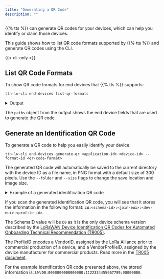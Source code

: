 ```yaml
---
title: "Generating a QR Code"
description: ""
---
```


{{% tts %}} can generate QR codes for your devices, which can help you identify or claim those devices.

This guide shows how to list QR code formats supported by {{% tts %}} and generate QR codes using the CLI.

<!--more-->

{{< cli-only >}}

## List QR Code Formats

To show QR code formats for end devices that {{% tts %}} supports:

```bash
ttn-lw-cli end-devices list-qr-formats
```

<details><summary>Output</summary>

```json
{
  "formats": {
    "tr005": {
      "name": "LoRa Alliance TR005",
      "description": "Standard QR code format defined by LoRa Alliance.",
      "field_mask": {
        "paths": [
          "claim_authentication_code.value",
          "ids.dev_eui",
          "ids.join_eui"
        ]
      }
    }
  }
}
```
</details>

The `paths` object from the output shows the end device fields that are used to generate the QR code. 

## Generate an Identification QR Code

To generate a QR code to help you easily identify your device:

```
ttn-lw-cli end-devices generate-qr <application-id> <device-id> --format-id <qr-code-format>
```

The generated QR code will automatically be saved to the current directory with the device ID as a file name, in PNG format with a default size of 300 pixels. Use the `--folder` and `--size` flags to change the save location and image size.

<details><summary>Example of a generated identification QR code</summary>

{{< figure src="qr-identification.png" alt="Device QR Code for Identification" >}}

</details>

If you scan the generated identification QR code, you will see that it stores the information in the following format: `LW:<schema-id>:<join-eui>:<dev-eui>:<profile-id>`.

The SchemaID value will be `D0` as it is the only device schema version described by the [LoRaWAN Device Identification QR Codes for Automated Onboarding Technical Recommendation (TR005)](https://lora-alliance.org/wp-content/uploads/2020/11/TR005_LoRaWAN_Device_Identification_QR_Codes.pdf).

The ProfileID encodes a VendorID, assigned by the LoRa Alliance prior to commercial production of a device, and a VendorProfileID, assigned by the device manufacturer for commercial products. Read more in the [TR005 document](https://lora-alliance.org/wp-content/uploads/2020/11/TR005_LoRaWAN_Device_Identification_QR_Codes.pdf).

For the example identification QR code presented above, the stored information is: `LW:D0:0000000000000000:1122334455667789:00000000`.
